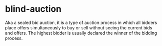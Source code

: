 # blind-auction
Aka a sealed bid auction, it is a type of auction process in which all bidders place offers simultaneously to buy or sell without seeing the current bids and offers. The highest bidder is usually declared the winner of the bidding process.

